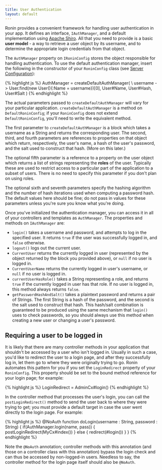 ```yaml
---
title: User Authentication
layout: default
---
```


Ronin provides a convenient framework for handling user authentication in your
app. It defines an interface, `IAuthManager`, and a default implementation
using [Apache Shiro][2]. All that you need to provide is a basic **user
model** - a way to retrieve a user object by its username, and to determine
the appropriate login credentials from that object.

The `AuthManager` property on `IRoninConfig` stores the object responsible for
handling authentication. To use the default authentication manager, insert the
following in the constructor of your `RoninConfig` class (see [Server
Configuration](Server-Configuration.html)):

{% highlight js %}
        AuthManager = createDefaultAuthManager(
          \ username -> User.find(new User(){:Name = username})[0],
          User#Name, User#Hash, User#Salt
        )
{% endhighlight %}

The actual parameters passed to `createDefaultAuthManager` will vary for your
particular application. `createDefaultAuthManager` is a method on
`DefaultRoninConfig`; if your `RoninConfig` does not extend
`DefaultRoninConfig`, you'll need to write the equivalent method.

The first parameter to `createDefaultAuthManager` is a block which takes a
username as a String and returns the corresponding user. The second, third,
and fourth parameters are references to properties on that object which
return, respectively, the user's name, a hash of the user's password, and the
salt used to construct that hash. (More on this later.)

The optional fifth parameter is a reference to a property on the user object
which returns a list of strings representing the **roles** of the user.
Typically these are used to restrict access to a particular part of the
application to a subset of users. There is no need to specify this parameter
if you don't plan on using roles.

The optional sixth and seventh parameters specify the hashing algorithm and
the number of hash iterations used when computing a password hash. The default
values here should be fine; do not pass in values for these parameters unless
you're sure you know what you're doing.

Once you've initialized the authentication manager, you can access it in all
of your controllers and templates as `AuthManager`. The properties and methods
on `IAuthManager` are:

  * `login()` takes a username and password, and attempts to log in the specified user. It returns `true` if the user was successfully logged in, and `false` otherwise.
  * `logout()` logs out the current user.
  * `CurrentUser` returns the currently logged in user (represented by the object returned by the block you provided above), or `null` if no user is logged in.
  * `CurrentUserName` returns the currently logged in user's username, or `null` if no user is logged in.
  * `currentUserHasRole()` takes a String representing a role, and returns `true` if the currently logged in user has that role. If no user is logged in, this method always returns `false`.
  * `getPasswordHashAndSalt()` takes a plaintext password and returns a pair of Strings. The first String is a hash of the password, and the second is the salt used to construct that hash. This hash/salt combination is guaranteed to be produced using the same mechanism that `login()` uses to check passwords, so you should always use this method when creating a new user or changing a user's password.

## Requiring a user to be logged in

It is likely that there are many controller methods in your application that shouldn't be accessed by
a user who isn't logged in.  Usually in such a case, you'd like to redirect the user to a login page,
and after they successfully log in, let them go to where they were originally trying to go.  Ronin automates
this pattern for you if you set the `LoginRedirect` property of your `RoninConfig`.  This property should
be set to the bound method reference for your login page; for example:

{% highlight js %}
  LoginRedirect = AdminCx#login()
{% endhighlight %}

In the controller method that processes the user's login, you can call the `postLoginRedirect()` method
to send the user back to where they were trying to get; you must provide a default target in case the user
went directly to the login page.  For example:

{% highlight js %}
    @NoAuth
    function doLogin(username : String, password : String) {
      if(AuthManager.login(name, pass)) {
        postLoginRedirect(MyCx#index())
      } else {
        redirect(#login())
      }
    }
{% endhighlight %}

Note the `@NoAuth` annotation; controller methods with this annotation (and those on a controller class
with this annotation) bypass the login check and can thus be accessed by non-logged-in users.  Needless
to say, the controller method for the login page itself should also be `@NoAuth`.

   [2]: http://shiro.apache.org

